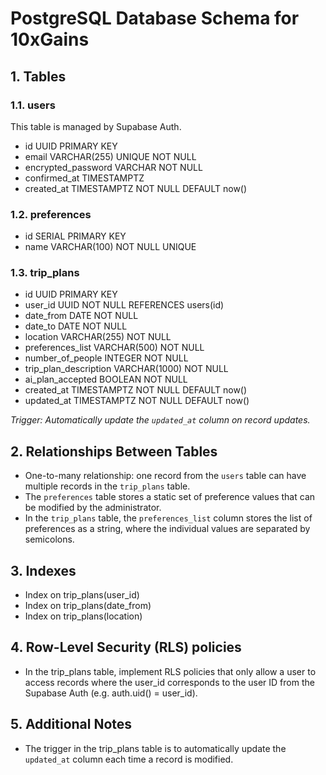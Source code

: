 # PostgreSQL Database Schema for 10xGains

## 1. Tables 

### 1.1. users

This table is managed by Supabase Auth.

- id UUID PRIMARY KEY
- email VARCHAR(255) UNIQUE NOT NULL
- encrypted_password VARCHAR NOT NULL
- confirmed_at TIMESTAMPTZ
- created_at TIMESTAMPTZ NOT NULL DEFAULT now()

### 1.2. preferences

- id SERIAL PRIMARY KEY
- name VARCHAR(100) NOT NULL UNIQUE

### 1.3. trip_plans

- id UUID PRIMARY KEY
- user_id UUID NOT NULL REFERENCES users(id)
- date_from DATE NOT NULL
- date_to DATE NOT NULL
- location VARCHAR(255) NOT NULL
- preferences_list VARCHAR(500) NOT NULL
- number_of_people INTEGER NOT NULL
- trip_plan_description VARCHAR(1000) NOT NULL
- ai_plan_accepted BOOLEAN NOT NULL
- created_at TIMESTAMPTZ NOT NULL DEFAULT now()
- updated_at TIMESTAMPTZ NOT NULL DEFAULT now()

*Trigger: Automatically update the `updated_at` column on record updates.*

## 2. Relationships Between Tables
- One-to-many relationship: one record from the `users` table can have multiple records in the `trip_plans` table.
- The `preferences` table stores a static set of preference values that can be modified by the administrator.
- In the `trip_plans` table, the `preferences_list` column stores the list of preferences as a string, where the individual values are separated by semicolons.

## 3. Indexes

- Index on trip_plans(user_id)
- Index on trip_plans(date_from)
- Index on trip_plans(location)

## 4. Row-Level Security (RLS) policies

- In the trip_plans table, implement RLS policies that only allow a user to access records where the user_id corresponds to the user ID from the Supabase Auth (e.g. auth.uid() = user_id).

## 5. Additional Notes
- The trigger in the trip_plans table is to automatically update the `updated_at` column each time a record is modified.